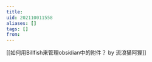 ```yaml
---
title: 
uid: 202110011558
aliases: []
tags: []
from: 
---
```

[[如何用Billfish来管理obsidian中的附件？ by 流浪猫阿狸]]